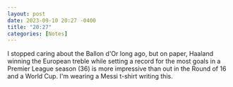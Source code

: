 ```yaml
---
layout: post
date: 2023-09-10 20:27 -0400
title: "20:27"
categories: [Notes]
---
```


I stopped caring about the Ballon d'Or long ago, but on paper, Haaland winning the European treble while setting a record for the most goals in a Premier League season (36) is more impressive than out in the Round of 16 and a World Cup. I'm wearing a Messi t-shirt writing this.